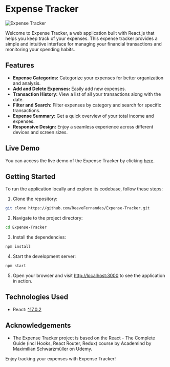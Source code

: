 # Expense Tracker

![Expense Tracker](https://my-expense-tracker.onrender.com/)

Welcome to Expense Tracker, a web application built with React.js that helps you keep track of your expenses. This expense tracker provides a simple and intuitive interface for managing your financial transactions and monitoring your spending habits.

## Features

- **Expense Categories:** Categorize your expenses for better organization and analysis.
- **Add and Delete Expenses:** Easily add new expenses.
- **Transaction History:** View a list of all your transactions along with the date.
- **Filter and Search:** Filter expenses by category and search for specific transactions.
- **Expense Summary:** Get a quick overview of your total income and expenses.
- **Responsive Design:** Enjoy a seamless experience across different devices and screen sizes.

## Live Demo

You can access the live demo of the Expense Tracker by clicking [here](https://my-expense-tracker.onrender.com/).

## Getting Started

To run the application locally and explore its codebase, follow these steps:

1. Clone the repository:

```bash
git clone https://github.com/ReeveFernandes/Expense-Tracker.git
```

2. Navigate to the project directory:

```bash
cd Expense-Tracker
```

3. Install the dependencies:

```bash
npm install
```

4. Start the development server:

```bash
npm start
```

5. Open your browser and visit [http://localhost:3000](http://localhost:3000) to see the application in action.

## Technologies Used

- React: [^17.0.2](https://reactjs.org/)

## Acknowledgements

- The Expense Tracker project is based on the React - The Complete Guide (incl Hooks, React Router, Redux) course by Academind by Maximilian Schwarzmüller on Udemy.

Enjoy tracking your expenses with Expense Tracker!
